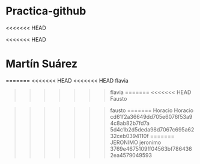 # Practica-github
<<<<<<< HEAD

<<<<<<< HEAD
# Martín Suárez
=======
<<<<<<< HEAD
<<<<<<< HEAD
flavia
>>>>>>> flavia
=======
<<<<<<< HEAD
Fausto

>>>>>>> fausto
=======
Horacio
>>>>>>> Horacio
>>>>>>> cd61f2a36649dd705e6076f53a94c8ab82b7fd7a
>>>>>>> 5d4c1b2d5deda98d7067c695a6232ceb0394110f
=======
JERONIMO
>>>>>>> jeronimo
>>>>>>> 3769e4675109ff04563bf7864362ea4579049593
